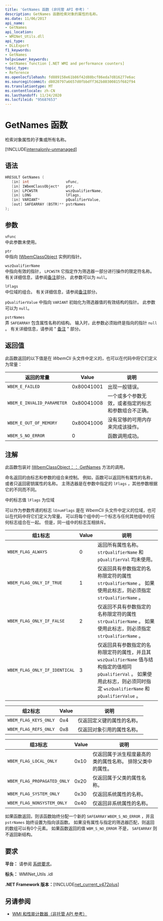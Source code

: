```yaml
---
title: 'GetNames 函数 (非托管 API 参考) '
description: GetNames 函数检索对象的属性的名称。
ms.date: 11/06/2017
api_name:
- GetNames
api_location:
- WMINet_Utils.dll
api_type:
- DLLExport
f1_keywords:
- GetNames
helpviewer_keywords:
- GetNames function [.NET WMI and performance counters]
topic_type:
- Reference
ms.openlocfilehash: fd889158e61b86f42d88bcf86eda7d816277e6ac
ms.sourcegitcommit: d8020797a6657d0fbbdff362b80300815f682f94
ms.translationtype: MT
ms.contentlocale: zh-CN
ms.lasthandoff: 11/24/2020
ms.locfileid: "95687653"
---
```

# <a name="getnames-function"></a>GetNames 函数

检索对象属性的子集或所有名称。

[!INCLUDE[internalonly-unmanaged](../../../../includes/internalonly-unmanaged.md)]

## <a name="syntax"></a>语法  
  
```cpp  
HRESULT GetNames (
   [in] int                 vFunc,
   [in] IWbemClassObject*   ptr,
   [in] LPCWSTR             wszQualifierName,
   [in] LONG                lFlags,
   [in] VARIANT*            pQualifierValue,
   [out] SAFEARRAY (BSTR)** pstrNames
);
```  

## <a name="parameters"></a>参数

`vFunc`  
中此参数未使用。

`ptr`  
中指向 [IWbemClassObject](/windows/desktop/api/wbemcli/nn-wbemcli-iwbemclassobject) 实例的指针。

`wszQualifierName`  
中指向有效的指针， `LPCWSTR` 它指定作为筛选器一部分进行操作的限定符名称。 有关详细信息，请参阅[备注](#remarks)部分。 此参数可以为 `null`。

`lFlags`  
中位域的组合。 有关详细信息，请参阅[备注](#remarks)部分。

`pQualifierValue` 中指向 `VARIANT` 初始化为筛选器值的有效结构的指针。 此参数可以为 `null`。

`pstrNames`  
弄 `SAFEARRAY` 包含属性名称的结构。 输入时，此参数必须始终是指向的指针 `null` 。 有关详细信息，请参阅 " [备注](#remarks) " 部分。

## <a name="return-value"></a>返回值

此函数返回的以下值是在 *WbemCli* 头文件中定义的，也可以在代码中将它们定义为常量：

|返回的常量  |Value  |说明  |
|---------|---------|---------|
|`WBEM_E_FAILED` | 0x80041001 | 出现一般错误。 |
|`WBEM_E_INVALID_PARAMETER` | 0x80041008 | 一个或多个参数无效，或者指定的标志和参数组合不正确。 |
|`WBEM_E_OUT_OF_MEMORY` | 0x80041006 | 没有足够的可用内存来完成该操作。 |
|`WBEM_S_NO_ERROR` | 0 | 函数调用成功。  |
  
## <a name="remarks"></a>注解

此函数包装对 [IWbemClassObject：： GetNames](/windows/desktop/api/wbemcli/nf-wbemcli-iwbemclassobject-getnames) 方法的调用。

命名返回的由标志和参数的组合来控制。 例如，函数可以返回所有属性的名称，或者只返回密钥属性的名称。  主筛选器是在参数中指定的 `lFlags` ，其他参数根据它的不同而不同。

中的标志值 `lFlags` 为位域

可以作为参数传递的标志 `lEnumFlags` 是在 *WbemCli* 头文件中定义的位域，也可以在代码中将它们定义为常量。  可以将每个组中的一个标志与任何其他组中的任何标志组合在一起。 但是，同一组中的标志互相排斥。

| 组1标志 |Value  |说明  |
|---------|---------|---------|
| `WBEM_FLAG_ALWAYS` | 0 | 返回所有属性名称。 `strQualifierName` 和 `pQualifierVal` 均未使用。 |
| `WBEM_FLAG_ONLY_IF_TRUE` | 1 | 仅返回具有参数指定的名称限定符的属性 `strQualifierName` 。 如果使用此标志，则必须指定 `strQualifierName` 。 |
|`WBEM_FLAG_ONLY_IF_FALSE` | 2 |  仅返回不具有参数指定的名称限定符的属性 `strQualifierName` 。 如果使用此标志，则必须指定 `strQualifierName` 。 |
|`WBEM_FLAG_ONLY_IF_IDENTICAL` | 3 | 仅返回具有参数指定的名称限定符的属性，并且其 `wszQualifierName` 值与结构指定的值相同 `pQualifierVal` 。 如果使用此标志，则必须同时指定 `wszQualifierName` 和 `pQualifierValue` 。 |

| 组2标志 |Value  |说明  |
|---------|---------|---------|
|`WBEM_FLAG_KEYS_ONLY` | 0x4 | 仅返回定义键的属性的名称。 |
|`WBEM_FLAG_REFS_ONLY` | 0x8 | 仅返回对象引用的属性名称。 |

| 组3标志 |Value  |说明  |
|---------|---------|---------|
| `WBEM_FLAG_LOCAL_ONLY` | 0x10 | 仅返回属于派生程度最高的类的属性名称。 排除父类中的属性。 |
| `WBEM_FLAG_PROPAGATED_ONLY` |  0x20 | 仅返回属于父类的属性名称。 |
|`WBEM_FLAG_SYSTEM_ONLY` | 0x30 | 仅返回系统属性的名称。 |
|`WBEM_FLAG_NONSYSTEM_ONLY` | 0x40 | 仅返回非系统属性的名称。 |

如果函数返回，则该函数始终分配一个新的 `SAFEARRAY` `WBEM_S_NO_ERROR` ，并且 `pstrNames` 始终设置为指向该函数。 如果没有属性与指定的筛选器匹配，则返回的数组可以有0个元素。 如果函数返回的值 `WBM_S_NO_ERROR` 不是， `SAFEARRAY` 则不返回新结构。

## <a name="requirements"></a>要求  

 **平台：** 请参阅 [系统要求](../../get-started/system-requirements.md)。  
  
 **标头：** WMINet_Utils .idl  
  
 **.NET Framework 版本：**[!INCLUDE[net_current_v472plus](../../../../includes/net-current-v472plus.md)]  
  
## <a name="see-also"></a>另请参阅

- [WMI 和性能计数器（非托管 API 参考）](index.md)
